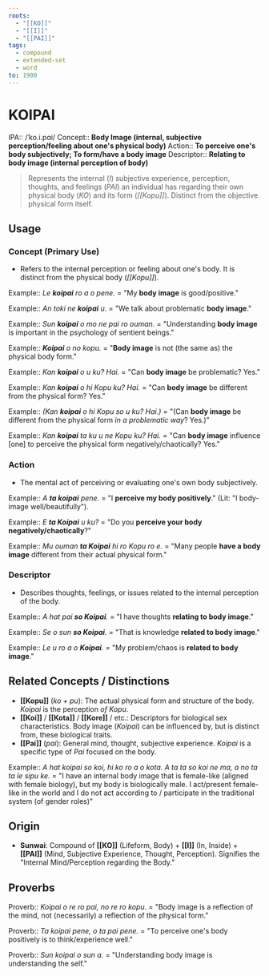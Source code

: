 ```yaml
---
roots:
  - "[[KO]]"
  - "[[I]]"
  - "[[PAI]]"
tags:
  - compound
  - extended-set
  - word
to: 1900
---
```


# KOIPAI

IPA::				/ˈko.i.pɑi/
Concept::		**Body Image (internal, subjective perception/feeling about one's physical body)**
Action::		**To perceive one's body subjectively; To form/have a body image**
Descriptor::	**Relating to body image (internal perception of body)**

> Represents the internal (*I*) subjective experience, perception, thoughts, and feelings (*PAI*) an individual has regarding their own physical body (*KO*) and its form (*[[Kopu]]*). Distinct from the objective physical form itself.

## Usage

### Concept (Primary Use)
*   Refers to the internal perception or feeling about one's body. It is distinct from the physical body (*[[Kopu]]*).

Example::   *Le **koipai** ro a o pene.* = "My **body image** is good/positive."

Example::   *An toki ne **koipai** u.* = "We talk about problematic **body image**."

Example::   *Sun **koipai** o mo ne pai ro ouman.* = "Understanding **body image** is important in the psychology of sentient beings."

Example::   ***Koipai** o no kopu.* = "**Body image** is not (the same as) the physical body form."

Example::   *Kan **koipai** o u ku? Hai.* = "Can **body image** be problematic? Yes."

Example::   *Kan **koipai** o hi Kopu ku? Hai.* = "Can **body image** be different from the physical form? Yes."

Example::   *(Kan **koipai** o hi Kopu so u ku? Hai.)* = "(Can **body image** be different from the physical form *in a problematic way*? Yes.)"

Example::   *Kan **koipai** ta ku u ne Kopu ku? Hai.* = "Can **body image** influence [one] to perceive the physical form negatively/chaotically? Yes."

### Action
*   The mental act of perceiving or evaluating one's own body subjectively. 

Example::   *A **ta koipai** pene.* = "I **perceive my body positively**." (Lit: "I body-image well/beautifully").

Example::   *E **ta Koipai** u ku?* = "Do you **perceive your body negatively/chaotically**?"

Example::   *Mu ouman **ta Koipai** hi ro Kopu ro e.* = "Many people **have a body image** different from their actual physical form."

### Descriptor
*   Describes thoughts, feelings, or issues related to the internal perception of the body. 

Example::   *A hat pai **so Koipai**.* = "I have thoughts **relating to body image**."

Example::   *Se o sun **so Koipai**.* = "That is knowledge **related to body image**."

Example::   *Le u ro a o **Koipai**.* = "My problem/chaos is **related to body image**."

## Related Concepts / Distinctions
*   **[[Kopu]]** (*ko + pu*): The actual physical form and structure of the body. *Koipai* is the perception *of* *Kopu*.
*   **[[Koi]]** / **[[Kota]]** / **[[Kore]]** / etc.: Descriptors for biological sex characteristics. Body image (*Koipai*) can be influenced by, but is distinct from, these biological traits.
*   **[[Pai]]** (*pai*): General mind, thought, subjective experience. *Koipai* is a specific type of *Pai* focused on the body.

Example:: *A hat koipai so koi, hi ko ro a o kota. A ta ta so koi ne ma, a no ta ta le sipu ke.* = "I have an internal body image that is female-like (aligned with female biology), but my body is biologically male. I act/present female-like in the world and I do not act according to / participate in the traditional system (of gender roles)"

## Origin

*   **Sunwai**: Compound of **[[KO]]** (Lifeform, Body) + **[[I]]** (In, Inside) + **[[PAI]]** (Mind, Subjective Experience, Thought, Perception). Signifies the "Internal Mind/Perception regarding the Body."

## Proverbs

Proverb:: *Koipai o re ro pai, no re ro kopu.* = "Body image is a reflection of the mind, not (necessarily) a reflection of the physical form."

Proverb:: *Ta koipai pene, o ta pai pene.* = "To perceive one's body positively is to think/experience well."

Proverb:: *Sun koipai o sun a.* = "Understanding body image is understanding the self."

